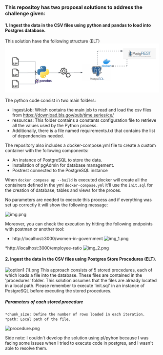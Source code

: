 ### This repositoy has two proposal solutions to address the challenge given:

#### 1. Ingest the data in the CSV files using python and pandas to load into Postgres database. 

This solution have the following structure  (ELT)
![option1.png](images%2Foption1.png)

The python code consist in two main folders: 
* IngestJob: Which contains the main job to read and load the csv files from https://download.bls.gov/pub/time.series/ce/
* resources: This folder contains a constants configuration file to retrieve all the values used by the Python process.
* Additionally, there is a file named requirements.txt that contains the list of dependencies needed.

The repository also includes a docker-compose.yml file to create a custom container with the following components:
* An instance of PostgreSQL to store the data.
* Installation of pgAdmin for database management.
* Postrest connected to the PostgreSQL instance 

When ``docker compose up --build`` is executed docker will create all the containers defined in the yml
```docker-compose.yml``` it'll use the ```init.sql``` for the creation of database, tables and views
for the proces.

No parameters are needed to execute this process and if everything was set up correctly it will show the 
following message:

![img.png](images/img.png)

Moreover, you can check the execution by hitting the following 
endpoints with postman or another tool:

* http://localhost:3000/women-in-government
![img_1.png](images/img_1.png)

*http://localhost:3000/employee-ratio
![img_2.png](images/img_2.png)

#### 2. Ingest the data in the CSV files using Postgres Store Procedures (ELT).

![option1 (1).png](images%2Foption1%20%281%29.png)
This approach consists of 5 stored procedures, 
each of which loads a file into the database. 
These files are contained in the 'procedures' folder. 
This solution assumes that the files are already located in a local path.
Please remember to execute 'init.sql' in an instance of PostgreSQL
before executing the stored procedures.

##### Parameters of each stored procedure

    *chunk_size: Define the number of rows loaded in each iteration.
    *path: Local path of the file.

![procedure.png](images%2Fprocedure.png)




Side note: I couldn't develop the solution using pl/pyhon because I was facing some issues when I tried 
to execute code in postgres, and I wasn't able to resolve them.
